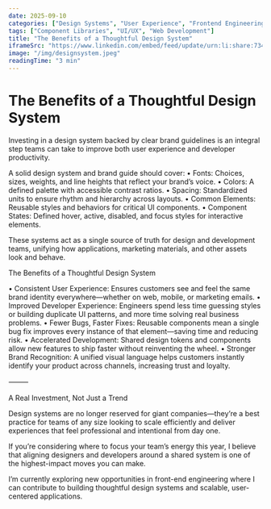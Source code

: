 ```yaml
---
date: 2025-09-10
categories: ["Design Systems", "User Experience", "Frontend Engineering"]
tags: ["Component Libraries", "UI/UX", "Web Development"]
title: "The Benefits of a Thoughtful Design System"
iframeSrc: "https://www.linkedin.com/embed/feed/update/urn:li:share:7346271997477167104?collapsed=1"
image: "/img/designsystem.jpeg"
readingTime: "3 min"
---
```


# The Benefits of a Thoughtful Design System

Investing in a design system backed by clear brand guidelines is an integral step teams can take to improve both user experience and developer productivity.

A solid design system and brand guide should cover:
• Fonts: Choices, sizes, weights, and line heights that reflect your brand’s voice.
• Colors: A defined palette with accessible contrast ratios.
• Spacing: Standardized units to ensure rhythm and hierarchy across layouts.
• Common Elements: Reusable styles and behaviors for critical UI components.
• Component States: Defined hover, active, disabled, and focus styles for interactive elements.

These systems act as a single source of truth for design and development teams, unifying how applications, marketing materials, and other assets look and behave.

The Benefits of a Thoughtful Design System

• Consistent User Experience: Ensures customers see and feel the same brand identity everywhere—whether on web, mobile, or marketing emails.
• Improved Developer Experience: Engineers spend less time guessing styles or building duplicate UI patterns, and more time solving real business problems.
• Fewer Bugs, Faster Fixes: Reusable components mean a single bug fix improves every instance of that element—saving time and reducing risk.
• Accelerated Development: Shared design tokens and components allow new features to ship faster without reinventing the wheel.
• Stronger Brand Recognition: A unified visual language helps customers instantly identify your product across channels, increasing trust and loyalty.

⸻

A Real Investment, Not Just a Trend

Design systems are no longer reserved for giant companies—they’re a best practice for teams of any size looking to scale efficiently and deliver experiences that feel professional and intentional from day one.

If you’re considering where to focus your team’s energy this year, I believe that aligning designers and developers around a shared system is one of the highest-impact moves you can make.

I’m currently exploring new opportunities in front-end engineering where I can contribute to building thoughtful design systems and scalable, user-centered applications.